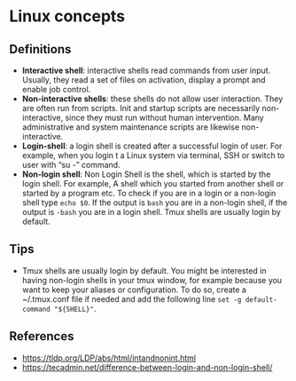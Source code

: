 # Linux concepts 
## Definitions
* **Interactive shell**: interactive shells read commands from user input. Usually, they read a set of files on activation, display a prompt and enable job control. 
* **Non-interactive shells**: these shells do not allow user interaction. They are often run from scripts. Init and startup scripts are necessarily non-interactive, since they must run without human intervention. Many administrative and system maintenance scripts are likewise non-interactive. 
* **Login-shell**: a login shell is created after a successful login of user. For example, when you login t a Linux system via terminal, SSH or switch to user with “su -” command. 
* **Non-login shell**: Non Login Shell is the shell, which is started by the login shell. For example, A shell which you started from another shell or started by a program etc.
To check if you are in a login or a non-login shell type ```echo $0```. If the output is ```bash``` you are in a non-login shell, if the output is ```-bash``` you are in a login shell. Tmux shells are usually login by default.

## Tips
* Tmux shells are usually login by default. You might be interested in having non-login shells in your tmux window, for example because you want to keep your aliases or configuration. To do so, create a ~/.tmux.conf file if needed and add the following line ```set -g default-command "${SHELL}"```.

## References
* https://tldp.org/LDP/abs/html/intandnonint.html
* https://tecadmin.net/difference-between-login-and-non-login-shell/
